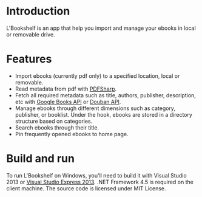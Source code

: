 Introduction
==========

L'Bookshelf is an app that help you import and manage your ebooks in local or removable drive.

Features
==========

- Import ebooks (currently pdf only) to a specified location, local or removable.
- Read metadata from pdf with [PDFSharp](http://pdfsharp.com/PDFsharp/).
- Fetch all required metadata such as title, authors, publisher, description, etc with [Google Books API](https://developers.google.com/books/) or [Douban API](http://developers.douban.com/wiki/?title=guide).
- Manage ebooks through different dimensions such as category, publisher, or booklist. Under the hook, ebooks are stored in a directory structure based on categories.
- Search ebooks through their title.
- Pin frequently opened ebooks to home page.

Build and run
==========

To run L'Bookshelf on Windows, you'll need to build it with Visual Studio 2013 or [Visual Studio Express 2013](http://www.microsoft.com/click/services/Redirect2.ashx?CR_CC=200395106). .NET Framework 4.5 is required on the client machine. The source code is licensed under MIT License.
